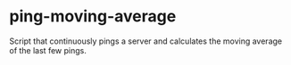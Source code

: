 ping-moving-average
===================

Script that continuously pings a server and calculates the moving average of the last few pings.
